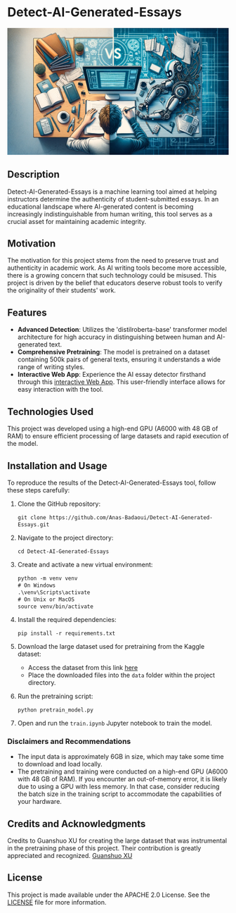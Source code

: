 # Detect-AI-Generated-Essays

![AI vs Human](./images/human_vs_ai_essay.png)

## Description
Detect-AI-Generated-Essays is a machine learning tool aimed at helping instructors determine the authenticity of student-submitted essays. In an educational landscape where AI-generated content is becoming increasingly indistinguishable from human writing, this tool serves as a crucial asset for maintaining academic integrity.

## Motivation
The motivation for this project stems from the need to preserve trust and authenticity in academic work. As AI writing tools become more accessible, there is a growing concern that such technology could be misused. This project is driven by the belief that educators deserve robust tools to verify the originality of their students' work.

## Features
- **Advanced Detection**: Utilizes the 'distilroberta-base' transformer model architecture for high accuracy in distinguishing between human and AI-generated text.
- **Comprehensive Pretraining**: The model is pretrained on a dataset containing 500k pairs of general texts, ensuring it understands a wide range of writing styles.
- **Interactive Web App**: Experience the AI essay detector firsthand through this [interactive Web App](https://detect-ai-generated-essays.streamlit.app/). This user-friendly interface allows for easy interaction with the tool.

## Technologies Used
This project was developed using a high-end GPU (A6000 with 48 GB of RAM) to ensure efficient processing of large datasets and rapid execution of the model.

## Installation and Usage

To reproduce the results of the Detect-AI-Generated-Essays tool, follow these steps carefully:

1. Clone the GitHub repository:
    ```
    git clone https://github.com/Anas-Badaoui/Detect-AI-Generated-Essays.git
    ```
2. Navigate to the project directory:
    ```
    cd Detect-AI-Generated-Essays
    ```
3. Create and activate a new virtual environment:
    ```
    python -m venv venv
    # On Windows
    .\venv\Scripts\activate
    # On Unix or MacOS
    source venv/bin/activate
    ```
4. Install the required dependencies:
    ```
    pip install -r requirements.txt
    ```
5. Download the large dataset used for pretraining from the Kaggle dataset:
   - Access the dataset from this link [here](https://www.kaggle.com/datasets/anas97/detect-ai-generated-essays-input-data)
   - Place the downloaded files into the `data` folder within the project directory.

6. Run the pretraining script:
    ```
    python pretrain_model.py
    ```

7. Open and run the `train.ipynb` Jupyter notebook to train the model.

### Disclaimers and Recommendations
- The input data is approximately 6GB in size, which may take some time to download and load locally.
- The pretraining and training were conducted on a high-end GPU (A6000 with 48 GB of RAM). If you encounter an out-of-memory error, it is likely due to using a GPU with less memory. In that case, consider reducing the batch size in the training script to accommodate the capabilities of your hardware.

## Credits and Acknowledgments
Credits to Guanshuo XU for creating the large dataset that was instrumental in the pretraining phase of this project. Their contribution is greatly appreciated and recognized. [Guanshuo XU](https://www.kaggle.com/wowfattie)

## License
This project is made available under the APACHE 2.0 License. See the [LICENSE](LICENSE) file for more information.
